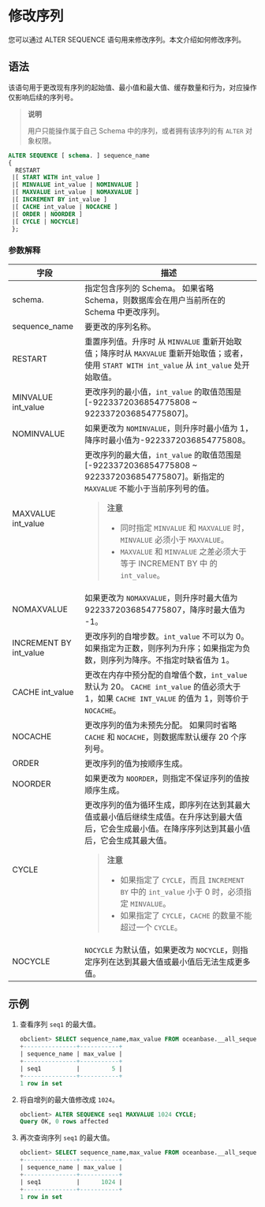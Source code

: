 # 修改序列

您可以通过 ALTER SEQUENCE 语句用来修改序列。本文介绍如何修改序列。

## 语法

该语句用于更改现有序列的起始值、最小值和最大值、缓存数量和行为，对应操作仅影响后续的序列号。

> **说明**
>
> 用户只能操作属于自己 Schema 中的序列，或者拥有该序列的有 `ALTER` 对象权限。

```sql
ALTER SEQUENCE [ schema. ] sequence_name
{
  RESTART
 |[ START WITH int_value ]
 |[ MINVALUE int_value | NOMINVALUE ]
 |[ MAXVALUE int_value | NOMAXVALUE ]
 |[ INCREMENT BY int_value ]
 |[ CACHE int_value | NOCACHE ]
 |[ ORDER | NOORDER ]
 |[ CYCLE | NOCYCLE]
 };
 ```

### 参数解释

|           字段           |                        描述                        |
|------------------------|----------------------------------------------------------------------------------------------------------------------------------------------------------------------------------------------------------------------------------------------------------------------------------------------------------------------------------------------------------------------|
| schema.                | 指定包含序列的 Schema。 如果省略 Schema，则数据库会在用户当前所在的 Schema 中更改序列。                                                       |
| sequence_name          | 要更改的序列名称。                                                |
| RESTART                | 重置序列值。升序时 从 `MINVALUE` 重新开始取值；降序时从 `MAXVALUE` 重新开始取值；或者，使用 `START WITH int_value` 从 `int_value` 处开始取值。                        |
| MINVALUE int_value     | 更改序列的最小值，`int_value` 的取值范围是 \[-9223372036854775808 \~ 9223372036854775807\]。                                                  |
| NOMINVALUE             | 如果更改为 `NOMINVALUE`，则升序时最小值为 1，降序时最小值为-9223372036854775808。                                                                    |
| MAXVALUE int_value     | 更改序列的最大值，`int_value` 的取值范围是 \[-9223372036854775808 \~ 9223372036854775807\]。新指定的 `MAXVALUE` 不能小于当前序列号的值。 <blockquote><b>注意</b></br><ul><li>同时指定 `MINVALUE` 和 `MAXVALUE` 时，`MINVALUE` 必须小于 `MAXVALUE`。</li><li> `MAXVALUE` 和 `MINVALUE` 之差必须大于等于 INCREMENT BY 中 的 `int_value`。</li></ul>  </blockquote>  |
| NOMAXVALUE             | 如果更改为 `NOMAXVALUE`，则升序时最大值为 9223372036854775807，降序时最大值为 -1。                                                                    |
| INCREMENT BY int_value | 更改序列的自增步数。`int_value` 不可以为 0。 如果指定为正数，则序列为升序；如果指定为负数，则序列为降序。不指定时缺省值为 1。                                       |
| CACHE int_value        | 更改在内存中预分配的自增值个数，`int_value` 默认为 20。 `CACHE int_value` 的值必须大于 1，如果 `CACHE INT_VALUE` 的值为 1，则等价于 `NOCACHE`。     |
| NOCACHE                | 更改序列的值为未预先分配。 如果同时省略 `CACHE` 和 `NOCACHE`，则数据库默认缓存 20 个序列号。                                                    |
| ORDER                  | 更改序列的值为按顺序生成。                                            |
| NOORDER                | 如果更改为 `NOORDER`，则指定不保证序列的值按顺序生成。                         |
| CYCLE                  | 更改序列的值为循环生成，即序列在达到其最大值或最小值后继续生成值。在升序达到最大值后，它会生成最小值。在降序序列达到其最小值后，它会生成其最大值。 <blockquote><b>注意</b></br><ul><li>如果指定了 `CYCLE`，而且 `INCREMENT BY` 中的 `int_value` 小于 0 时，必须指定 `MINVALUE`。</li><li> 如果指定了 `CYCLE`，`CACHE` 的数量不能超过一个 `CYCLE`。 </li></ul>  </blockquote>                                        |
| NOCYCLE                | `NOCYCLE` 为默认值，如果更改为 `NOCYCLE`，则指定序列在达到其最大值或最小值后无法生成更多值。 |

## 示例

1. 查看序列 `seq1` 的最大值。

   ```sql
   obclient> SELECT sequence_name,max_value FROM oceanbase.__all_sequence_object WHERE sequence_name='seq1';
   +---------------+-----------+
   | sequence_name | max_value |
   +---------------+-----------+
   | seq1          |         5 |
   +---------------+-----------+
   1 row in set
   ```

2. 将自增列的最大值修改成 `1024`。

   ```sql
   obclient> ALTER SEQUENCE seq1 MAXVALUE 1024 CYCLE;
   Query OK, 0 rows affected
   ```

3. 再次查询序列 `seq1` 的最大值。

   ```sql
   obclient> SELECT sequence_name,max_value FROM oceanbase.__all_sequence_object WHERE sequence_name='seq1';
   +---------------+-----------+
   | sequence_name | max_value |
   +---------------+-----------+
   | seq1          |      1024 |
   +---------------+-----------+
   1 row in set
   ```
